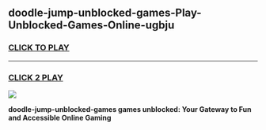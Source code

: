 
## doodle-jump-unblocked-games-Play-Unblocked-Games-Online-ugbju
<h3>
<a href="https://premium76.site?title=doodle-jump-unblocked-games&ref=25A">CLICK TO PLAY</a></h3>
<hr>

<h3>
<a href="https://premium76.site?title=doodle-jump-unblocked-games&ref=25A">CLICK 2 PLAY</a>
  
</h3>

<a href="https://premium76.site?title=doodle-jump-unblocked-games&ref=25A"><img src="https://clearcache.store/games.png"></a>


**doodle-jump-unblocked-games games unblocked: Your Gateway to Fun and Accessible Online Gaming**
